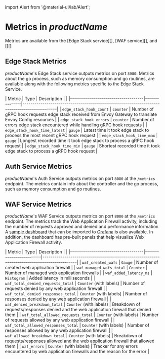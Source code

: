 import Alert from '@material-ui/lab/Alert';

# Metrics in $productName$

Metrics are available from the [Edge Stack service][], [WAF service][], and [][]

## Edge Stack Metrics

$productName$'s Edge Stack service outputs metrics on port `8080`. Metrics about the go process, such as memory consumption and go routines,
are available along with the following metrics specific to the Edge Stack Service.

| Metric                              | Type          | Description                                                                                   |                                                                                                                                                                                                                                                                                                                                                                                                                                                                                                                                                                                                                                                                                                                                           |
|-------------------------------------|---------------|-----------------------------------------------------------------------------------------------|
| `edge_stack_hook_count`             | `counter`     | Number of gRPC hook requests edge stack received from Envoy Gateway to translate Envoy Config resources |
| `edge_stack_hook_errors`            | `counter`     | Number of errors edge stack encountered while handling gRPC hook requests |
| `edge_stack_hook_time_latest`       | `gauge`       | Latest time it took edge stack to process the most recent gRPC hook request |
| `edge_stack_hook_time_max`          | `gauge`       | Longest recorded time it took edge stack to process a gRPC hook request |
| `edge_stack_hook_time_min`          | `gauge`       | Shortest recorded time it took edge stack to process a gRPC hook request |

## Auth Service Metrics

$productName$'s Auth Service outputs metrics on port `8080` at the `/metrics` endpoint. The metrics contain info about the controller and the go process, such as memory consumption and go routines.

## WAF Service Metrics

$productName$'s WAF Service outputs metrics on port `8080` at the `/metrics` endpoint. The metrics track the Web Application Firewall activity, including the number of requests approved and denied and performance information.
A [sample dashboard][] that can be imported to [Grafana][] is also available. In addition, the dashboard has pre-built panels that
help visualize Web Application Firewall activity.

| Metric                              | Type                    | Description                                                                                   |                                                                                                                                                                                                                                                                                                                                                                                                                                                                                                                                                                                                                                                                                                                                           |
|-------------------------------------|-------------------------|-----------------------------------------------------------------------------------------------|
| `waf_created_wafs`                  | `Gauge`                 | Number of created web application firewall                                                    |
| `waf_managed_wafs_total`            | `Counter`               | Number of managed web application firewalls                                                   |
| `waf_added_latency_ms`              | `Histogram`             | Added latency in milliseconds                                                                 |
| `waf_total_denied_requests_total`   | `Counter` (with labels) | Number of requests denied by any web application firewall                                     |
| `waf_total_denied_responses_total`  | `Counter` (with labels) | Number of responses denied by any web application firewall                                    |
| `waf_denied_breakdown_total`        | `Counter` (with labels) | Breakdown of requests/responses denied and the web application firewall that denied them      |
| `waf_total_allowed_requests_total`  | `Counter` (with labels) | Number of requests allowed by any web application firewall                                    |
| `waf_total_allowed_responses_total` | `Counter` (with labels) | Number of responses allowed by any web application firewall                                   |
| `waf_allowed_breakdown_total`       | `Counter` (with labels) | Breakdown of requests/responses allowed and the web application firewall that allowed them    |
| `waf_errors`                        | `Counter` (with labels) | Tracker for any errors encountered by web application firewalls and the reason for the error  |

[sample dashboard]: https://grafana.com/grafana/dashboards/4698-ambassador-edge-stack/
[Grafana]: https://grafana.com/
